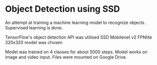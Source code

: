 # Object Detection using SSD

An attempt at training a machine learning model to recognize objects.
Supervised learning is done.

TensorFlow's object detection API was utilised
SSD Mobilenet v2 FPNlite 320x320 model was chosen

Model was trained on 4 classes for about 5000 steps.
Model works on image and video input.
Files were mounted on Google Drive.
